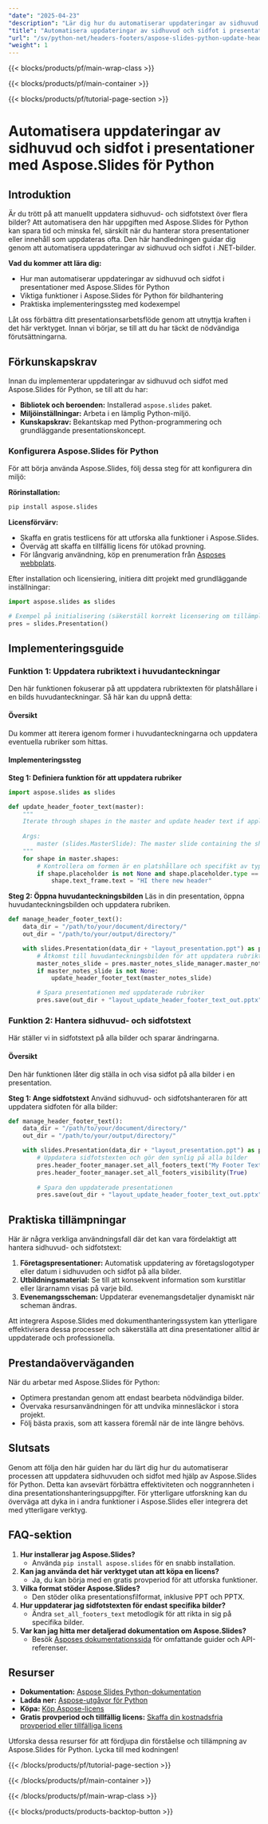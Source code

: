 ```yaml
---
"date": "2025-04-23"
"description": "Lär dig hur du automatiserar uppdateringar av sidhuvud och sidfot i presentationer med Aspose.Slides för Python. Effektivisera ditt arbetsflöde, minska fel och förbättra presentationshanteringen."
"title": "Automatisera uppdateringar av sidhuvud och sidfot i presentationer med Aspose.Slides för Python"
"url": "/sv/python-net/headers-footers/aspose-slides-python-update-header-footer/"
"weight": 1
---
```


{{< blocks/products/pf/main-wrap-class >}}

{{< blocks/products/pf/main-container >}}

{{< blocks/products/pf/tutorial-page-section >}}
# Automatisera uppdateringar av sidhuvud och sidfot i presentationer med Aspose.Slides för Python

## Introduktion

Är du trött på att manuellt uppdatera sidhuvud- och sidfotstext över flera bilder? Att automatisera den här uppgiften med Aspose.Slides för Python kan spara tid och minska fel, särskilt när du hanterar stora presentationer eller innehåll som uppdateras ofta. Den här handledningen guidar dig genom att automatisera uppdateringar av sidhuvud och sidfot i .NET-bilder.

**Vad du kommer att lära dig:**
- Hur man automatiserar uppdateringar av sidhuvud och sidfot i presentationer med Aspose.Slides för Python
- Viktiga funktioner i Aspose.Slides för Python för bildhantering
- Praktiska implementeringssteg med kodexempel

Låt oss förbättra ditt presentationsarbetsflöde genom att utnyttja kraften i det här verktyget. Innan vi börjar, se till att du har täckt de nödvändiga förutsättningarna.

## Förkunskapskrav

Innan du implementerar uppdateringar av sidhuvud och sidfot med Aspose.Slides för Python, se till att du har:
- **Bibliotek och beroenden:** Installerad `aspose.slides` paket.
- **Miljöinställningar:** Arbeta i en lämplig Python-miljö.
- **Kunskapskrav:** Bekantskap med Python-programmering och grundläggande presentationskoncept.

### Konfigurera Aspose.Slides för Python

För att börja använda Aspose.Slides, följ dessa steg för att konfigurera din miljö:

**Rörinstallation:**
```bash
pip install aspose.slides
```

**Licensförvärv:**
- Skaffa en gratis testlicens för att utforska alla funktioner i Aspose.Slides.
- Överväg att skaffa en tillfällig licens för utökad provning.
- För långvarig användning, köp en prenumeration från [Asposes webbplats](https://purchase.aspose.com/buy).

Efter installation och licensiering, initiera ditt projekt med grundläggande inställningar:
```python
import aspose.slides as slides

# Exempel på initialisering (säkerställ korrekt licensering om tillämpligt)
pres = slides.Presentation()
```

## Implementeringsguide

### Funktion 1: Uppdatera rubriktext i huvudanteckningar

Den här funktionen fokuserar på att uppdatera rubriktexten för platshållare i en bilds huvudanteckningar. Så här kan du uppnå detta:

#### Översikt
Du kommer att iterera igenom former i huvudanteckningarna och uppdatera eventuella rubriker som hittas.

#### Implementeringssteg
**Steg 1: Definiera funktion för att uppdatera rubriker**
```python
import aspose.slides as slides

def update_header_footer_text(master):
    """
    Iterate through shapes in the master and update header text if applicable.
    
    Args:
        master (slides.MasterSlide): The master slide containing the shapes to be updated.
    """
    for shape in master.shapes:
        # Kontrollera om formen är en platshållare och specifikt av typen HEADER
        if shape.placeholder is not None and shape.placeholder.type == slides.PlaceholderType.HEADER:
            shape.text_frame.text = "HI there new header"
```
**Steg 2: Öppna huvudanteckningsbilden**
Läs in din presentation, öppna huvudanteckningsbilden och uppdatera rubriken.
```python
def manage_header_footer_text():
    data_dir = "/path/to/your/document/directory/"
    out_dir = "/path/to/your/output/directory/"

    with slides.Presentation(data_dir + "layout_presentation.ppt") as pres:
        # Åtkomst till huvudanteckningsbilden för att uppdatera rubriktexten
        master_notes_slide = pres.master_notes_slide_manager.master_notes_slide
        if master_notes_slide is not None:
            update_header_footer_text(master_notes_slide)

        # Spara presentationen med uppdaterade rubriker
        pres.save(out_dir + "layout_update_header_footer_text_out.pptx", slides.export.SaveFormat.PPTX)
```
### Funktion 2: Hantera sidhuvud- och sidfotstext

Här ställer vi in sidfotstext på alla bilder och sparar ändringarna.

#### Översikt
Den här funktionen låter dig ställa in och visa sidfot på alla bilder i en presentation.

**Steg 1: Ange sidfotstext**
Använd sidhuvud- och sidfotshanteraren för att uppdatera sidfoten för alla bilder:
```python
def manage_header_footer_text():
    data_dir = "/path/to/your/document/directory/"
    out_dir = "/path/to/your/output/directory/"

    with slides.Presentation(data_dir + "layout_presentation.ppt") as pres:
        # Uppdatera sidfotstexten och gör den synlig på alla bilder
        pres.header_footer_manager.set_all_footers_text("My Footer Text")
        pres.header_footer_manager.set_all_footers_visibility(True)
        
        # Spara den uppdaterade presentationen
        pres.save(out_dir + "layout_update_header_footer_text_out.pptx", slides.export.SaveFormat.PPTX)
```
## Praktiska tillämpningar

Här är några verkliga användningsfall där det kan vara fördelaktigt att hantera sidhuvud- och sidfotstext:
1. **Företagspresentationer:** Automatisk uppdatering av företagslogotyper eller datum i sidhuvuden och sidfot på alla bilder.
2. **Utbildningsmaterial:** Se till att konsekvent information som kurstitlar eller lärarnamn visas på varje bild.
3. **Evenemangsscheman:** Uppdaterar evenemangsdetaljer dynamiskt när scheman ändras.

Att integrera Aspose.Slides med dokumenthanteringssystem kan ytterligare effektivisera dessa processer och säkerställa att dina presentationer alltid är uppdaterade och professionella.

## Prestandaöverväganden

När du arbetar med Aspose.Slides för Python:
- Optimera prestandan genom att endast bearbeta nödvändiga bilder.
- Övervaka resursanvändningen för att undvika minnesläckor i stora projekt.
- Följ bästa praxis, som att kassera föremål när de inte längre behövs.

## Slutsats

Genom att följa den här guiden har du lärt dig hur du automatiserar processen att uppdatera sidhuvuden och sidfot med hjälp av Aspose.Slides för Python. Detta kan avsevärt förbättra effektiviteten och noggrannheten i dina presentationshanteringsuppgifter. För ytterligare utforskning kan du överväga att dyka in i andra funktioner i Aspose.Slides eller integrera det med ytterligare verktyg.

## FAQ-sektion

1. **Hur installerar jag Aspose.Slides?**
   - Använda `pip install aspose.slides` för en snabb installation.
2. **Kan jag använda det här verktyget utan att köpa en licens?**
   - Ja, du kan börja med en gratis provperiod för att utforska funktioner.
3. **Vilka format stöder Aspose.Slides?**
   - Den stöder olika presentationsfilformat, inklusive PPT och PPTX.
4. **Hur uppdaterar jag sidfotstexten för endast specifika bilder?**
   - Ändra `set_all_footers_text` metodlogik för att rikta in sig på specifika bilder.
5. **Var kan jag hitta mer detaljerad dokumentation om Aspose.Slides?**
   - Besök [Asposes dokumentationssida](https://reference.aspose.com/slides/python-net/) för omfattande guider och API-referenser.

## Resurser
- **Dokumentation:** [Aspose Slides Python-dokumentation](https://reference.aspose.com/slides/python-net/)
- **Ladda ner:** [Aspose-utgåvor för Python](https://releases.aspose.com/slides/python-net/)
- **Köpa:** [Köp Aspose-licens](https://purchase.aspose.com/buy)
- **Gratis provperiod och tillfällig licens:** [Skaffa din kostnadsfria provperiod eller tillfälliga licens](https://releases.aspose.com/slides/python-net/)

Utforska dessa resurser för att fördjupa din förståelse och tillämpning av Aspose.Slides för Python. Lycka till med kodningen!

{{< /blocks/products/pf/tutorial-page-section >}}

{{< /blocks/products/pf/main-container >}}

{{< /blocks/products/pf/main-wrap-class >}}

{{< blocks/products/products-backtop-button >}}